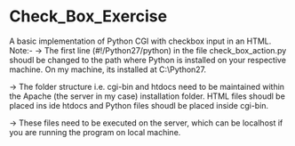 # Check_Box_Exercise
A basic implementation of Python CGI with checkbox input in an HTML.
Note:-
-> The first line (#!/Python27/python) in the file check_box_action.py shoudl be changed to the path where Python is installed on your respective machine. On my machine, its installed at C:\Python27.

-> The folder structure i.e. cgi-bin and htdocs need to be maintained within the Apache (the server in my case) installation folder. HTML files shoudl be placed ins ide htdocs and Python files shoudl be placed inside cgi-bin.

-> These files need to be executed on the server, which can be localhost if you are running the program on local machine.
